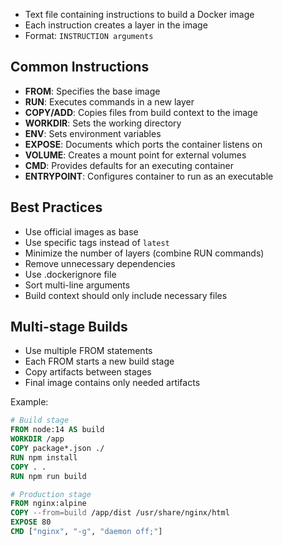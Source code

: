 -   Text file containing instructions to build a Docker image
-   Each instruction creates a layer in the image
-   Format: `INSTRUCTION arguments`

## Common Instructions

-   **FROM**: Specifies the base image
-   **RUN**: Executes commands in a new layer
-   **COPY/ADD**: Copies files from build context to the image
-   **WORKDIR**: Sets the working directory
-   **ENV**: Sets environment variables
-   **EXPOSE**: Documents which ports the container listens on
-   **VOLUME**: Creates a mount point for external volumes
-   **CMD**: Provides defaults for an executing container
-   **ENTRYPOINT**: Configures container to run as an executable

## Best Practices

-   Use official images as base
-   Use specific tags instead of `latest`
-   Minimize the number of layers (combine RUN commands)
-   Remove unnecessary dependencies
-   Use .dockerignore file
-   Sort multi-line arguments
-   Build context should only include necessary files

## Multi-stage Builds

-   Use multiple FROM statements
-   Each FROM starts a new build stage
-   Copy artifacts between stages
-   Final image contains only needed artifacts

Example:

```dockerfile
# Build stage
FROM node:14 AS build
WORKDIR /app
COPY package*.json ./
RUN npm install
COPY . .
RUN npm run build

# Production stage
FROM nginx:alpine
COPY --from=build /app/dist /usr/share/nginx/html
EXPOSE 80
CMD ["nginx", "-g", "daemon off;"]
```
